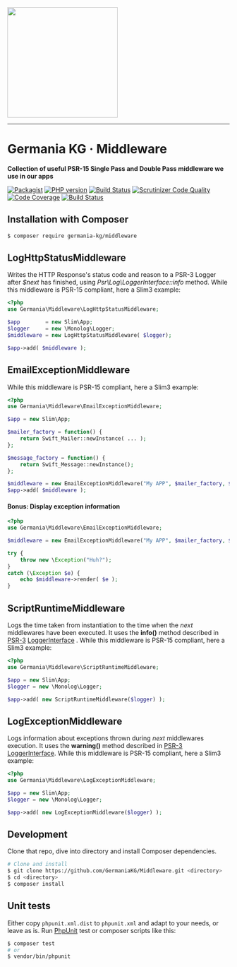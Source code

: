 <img src="https://static.germania-kg.com/logos/ga-logo-2016-web.svgz" width="250px">

------




# Germania KG · Middleware

**Collection of useful PSR-15 Single Pass and Double Pass middleware we use in our apps**

[![Packagist](https://img.shields.io/packagist/v/germania-kg/middleware.svg?style=flat)](https://packagist.org/packages/germania-kg/middleware)
[![PHP version](https://img.shields.io/packagist/php-v/germania-kg/middleware.svg)](https://packagist.org/packages/germania-kg/middleware)
[![Build Status](https://img.shields.io/travis/GermaniaKG/Middleware.svg?label=Travis%20CI)](https://travis-ci.org/GermaniaKG/Middleware)
[![Scrutinizer Code Quality](https://scrutinizer-ci.com/g/GermaniaKG/Middleware/badges/quality-score.png?b=master)](https://scrutinizer-ci.com/g/GermaniaKG/Middleware/?branch=master)
[![Code Coverage](https://scrutinizer-ci.com/g/GermaniaKG/Middleware/badges/coverage.png?b=master)](https://scrutinizer-ci.com/g/GermaniaKG/Middleware/?branch=master)
[![Build Status](https://scrutinizer-ci.com/g/GermaniaKG/Middleware/badges/build.png?b=master)](https://scrutinizer-ci.com/g/GermaniaKG/Middleware/build-status/master)



## Installation with Composer

```bash
$ composer require germania-kg/middleware
```



## LogHttpStatusMiddleware

Writes the HTTP Response's status code and reason to a PSR-3 Logger after *$next* has finished, using *Psr\Log\LoggerInterface::info* method. While this middleware is PSR-15 compliant, here a Slim3 example:

```php
<?php
use Germania\Middleware\LogHttpStatusMiddleware;

$app        = new Slim\App;
$logger     = new \Monolog\Logger;
$middleware = new LogHttpStatusMiddleware( $logger);

$app->add( $middleware );
```



## EmailExceptionMiddleware

While this middleware is PSR-15 compliant, here a Slim3 example:

```php
<?php
use Germania\Middleware\EmailExceptionMiddleware;

$app = new Slim\App;

$mailer_factory = function() {
	return Swift_Mailer::newInstance( ... );
};

$message_factory = function() {
	return Swift_Message::newInstance();
};

$middleware = new EmailExceptionMiddleware("My APP", $mailer_factory, $message_factory);
$app->add( $middleware );
```

#### Bonus: Display exception information 

```php
<?php
use Germania\Middleware\EmailExceptionMiddleware;

$middleware = new EmailExceptionMiddleware("My APP", $mailer_factory, $message_factory);

try {
	throw new \Exception("Huh?");
}
catch (\Exception $e) {
	echo $middleware->render( $e );
}
```






## ScriptRuntimeMiddleware

Logs the time taken from instantiation to the time when the _next_ middlewares have been executed. It uses the **info()** method described in [PSR-3](https://github.com/php-fig/fig-standards/blob/master/accepted/PSR-3-logger-interface.md) [LoggerInterface](https://github.com/php-fig/fig-standards/blob/master/accepted/PSR-3-logger-interface.md#3-psrlogloggerinterface) . While this middleware is PSR-15 compliant, here a Slim3 example:


```php
<?php
use Germania\Middleware\ScriptRuntimeMiddleware;

$app = new Slim\App;
$logger = new \Monolog\Logger;

$app->add( new ScriptRuntimeMiddleware($logger) );
```



## LogExceptionMiddleware


Logs information about exceptions thrown during _next_ middlewares execution. It uses the **warning()** method described in [PSR-3](https://github.com/php-fig/fig-standards/blob/master/accepted/PSR-3-logger-interface.md) [LoggerInterface](https://github.com/php-fig/fig-standards/blob/master/accepted/PSR-3-logger-interface.md#3-psrlogloggerinterface). While this middleware is PSR-15 compliant, here a Slim3 example:

```php
<?php
use Germania\Middleware\LogExceptionMiddleware;

$app = new Slim\App;
$logger = new \Monolog\Logger;

$app->add( new LogExceptionMiddleware($logger) );
```



## Development

Clone that repo, dive into directory and install Composer dependencies. 

```bash
# Clone and install
$ git clone https://github.com/GermaniaKG/Middleware.git <directory>
$ cd <directory>
$ composer install
```

## Unit tests

Either copy `phpunit.xml.dist` to `phpunit.xml` and adapt to your needs, or leave as is. Run [PhpUnit](https://phpunit.de/) test or composer scripts like this:

```bash
$ composer test
# or
$ vendor/bin/phpunit
```

